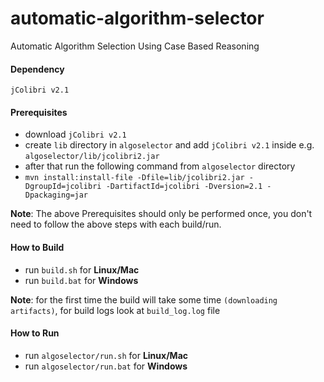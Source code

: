 # automatic-algorithm-selector
Automatic Algorithm Selection Using Case Based Reasoning

####  Dependency
`jColibri v2.1` 

#### Prerequisites
* download `jColibri v2.1` 
* create `lib` directory in `algoselector` and add `jColibri v2.1` inside e.g. `algoselector/lib/jcolibri2.jar`
* after that run the following command from `algoselector` directory
* `mvn install:install-file -Dfile=lib/jcolibri2.jar -DgroupId=jcolibri -DartifactId=jcolibri -Dversion=2.1 -Dpackaging=jar`

**Note**: The above Prerequisites should only be performed once, you don't need to follow the above steps with each build/run.

#### How to Build
* run `build.sh` for **Linux/Mac**
* run `build.bat` for **Windows**

**Note**: for the first time the build will take some time `(downloading artifacts)`, for build logs look at `build_log.log` file

#### How to Run
* run `algoselector/run.sh` for **Linux/Mac**
* run `algoselector/run.bat` for **Windows**
